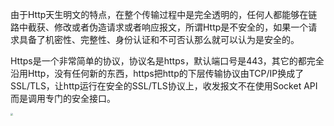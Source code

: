 由于Http天生明文的特点，在整个传输过程中是完全透明的，任何人都能够在链路中截获、修改或者伪造请求或者响应报文，所谓Http是不安全的，如果一个请求具备了机密性、完整性、身份认证和不可否认那么就可以认为是安全的。



Https是一个非常简单的协议，协议名是https，默认端口号是443，其它的都完全沿用Http，没有任何新的东西，https把http的下层传输协议由TCP/IP换成了SSL/TLS，让http运行在安全的SSL/TLS协议上，收发报文不在使用Socket API而是调用专门的安全接口。

<img src="https://cdn.jsdelivr.net/gh/ArrayTeng/resources/50d57e18813e18270747806d5d73f0a3.png" style="zoom:24%;" />



